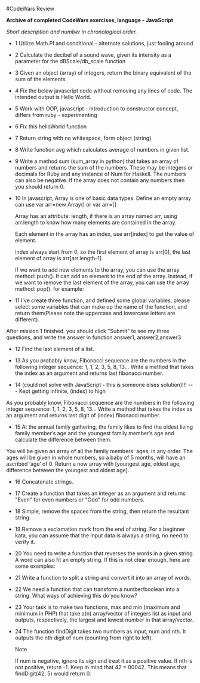 #CodeWars Review

**Archive of completed CodeWars exercises, language - JavaScript**

*Short description and number in chronological order.*

- 1 Utilize Math.PI and conditional - alternate solutions, just fooling around

- 2 Calculate the decibel of a sound wave, given its intensity as a parameter for the dBScale/db_scale function

- 3 Given an object (array) of integers, return the binary equivalent of the sum of the elements

- 4 Fix the below javascript code without removing any lines of code. The intended output is Hello World.

- 5 Work with OOP, javascript - introduction to constructor concept, differs from ruby - experimenting

- 6 Fix this helloWorld function

- 7 Return string with no whitespace, form object (string)

- 8 Write function avg which calculates average of numbers in given list.



- 9 Write a method sum (sum_array in python) that takes an array of numbers and
  returns the sum of the numbers. These may be integers or decimals for Ruby and any
  instance of Num for Haskell. The numbers can also be negative. If the array does not
  contain any numbers then you should return 0.



- 10 In javascript, Array is one of basic data types. Define an empty array can use var arr=new Array() or var arr=[]

  Array has an attribute: length, if there is an array named arr, using arr.length to know how many elements are contained in the array.

  Each element in the array has an index, use arr[index] to get the value of element.

  index always start from 0, so the first element of array is arr[0], the last element of array is arr[arr.length-1].

  If we want to add new elements to the array, you can use the array method: push(). It can add an element to the end of the array. Instead, if we want to remove the last element of the array, you can use the array method: pop(). for example:



- 11 I've create three function, and defined some global variables, please select some variables that can make up the name of the function, and return them(Please note the uppercase and lowercase letters are different).

 After mission 1 finished. you should click "Submit" to see my three questions, and write the answer in function answer1,  answer2,answer3



- 12 Find the last element of a list.



- 13 As you probably know, Fibonacci sequence are the numbers in the following integer sequence:
 1, 1, 2, 3, 5, 8, 13... Write a method that takes the index as an argument and returns last
 fibonacci number.



- 14 (could not solve with JavaScript - this is someone elses solution)!!! --- Kept getting infinite, (index) to high

 As you probably know, Fibonacci sequence are the numbers in the following integer sequence:
 1, 1, 2, 3, 5, 8, 13... Write a method that takes the index as an argument and returns last
 digit of (index) fibonacci number.



- 15 At the annual family gathering, the family likes to find the oldest living family member’s age and the youngest  family member’s age and calculate the difference between them.

 You will be given an array of all the family members' ages, in any order. The ages will be given in whole numbers, so a baby of 5 months, will have an ascribed ‘age’ of 0. Return a new array with [youngest age, oldest age, difference between the youngest and oldest age].



- 16 Concatenate strings.



- 17 Create a function that takes an integer as an argument and returns "Even" for even numbers or "Odd"
 for odd numbers.



- 18 Simple, remove the spaces from the string, then return the resultant string.



- 19 Remove a exclamation mark from the end of string. For a beginner kata, you can assume that the input data
 is always a string, no need to verify it.



- 20 You need to write a function that reverses the words in a given string. A word can also fit an empty string.
 If this is not clear enough, here are some examples:



- 21 Write a function to split a string and convert it into an array of words.



- 22 We need a function that can transform a number/boolean into a string.
 What ways of achieving this do you know?



- 23 Your task is to make two functions, max and min (maximum and minimum in PHP) that take a(n) array/vector of integers list as input and outputs, respectively, the largest and lowest number in that array/vector.



- 24 The function findDigit takes two numbers as input, num and nth. It outputs the nth digit of num (counting from right to left).

  Note

  If num is negative, ignore its sign and treat it as a positive value.
  If nth is not positive, return -1.
  Keep in mind that 42 = 00042. This means that findDigit(42, 5) would return 0.
